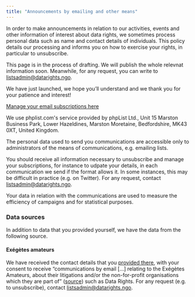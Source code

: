 ```yaml
---
title: "Announcements by emailing and other means"
---
```




In order to make announcements in relation to our activities, events and other information of interest about data rights, we sometimes process personal data such as name and contact details of individuals. This policy details our processing and informs you on how to exercise your rights, in particular to unsubscribe.

This page is in the process of drafting. We will publish the whole relevnat information soon. Meanwhile, for any request, you can write to listsadmin@datarights.ngo.

We have just launched, we hope you’ll understand and we thank you for your patience and interest!

[Manage your email subscriptions here][manage]

We use phplist.com's service provided by phpList Ltd., Unit 15 Marston Business Park, Lower Hazeldines, Marston Moretaine, Bedfordshire, MK43 0XT, United Kingdom.

The personal data used to send you communications are accessible only to administrators of the means of communications, e.g. emailing lists.

You should receive all information necessary to unsubscribe and manage your subscriptions, for instance to udpate your details, in each communication we send if the format allows it. In some instances, this may be difficult in practice (e.g. on Twitter). For any request, contact listsadmin@datarights.ngo.

Your data in relation with the communications are used to measure the efficiency of campaigns and for statistical purposes.

### Data sources

In addition to data that you provided yourself, we have the data from the following source.

#### Exégètes amateurs

We have received the contact details that you [provided there][easource], with your consent to receive “communications by email [...] relating to the Exégètes Amateurs, about their litigations and/or the non-for-profit organisations which they are part of” ([source][eagdpr]) such as Data Rights. For any request (e.g. to unsubscribe), contact listsadmin@datarights.ngo.


[manage]: https://datarights.hosted.phplist.com/lists/
[easource]: https://exegetes.eu.org/en/about/
[eagdpr]: https://exegetes.eu.org/en/mentions-legales/vie-privee/#liste-infos
